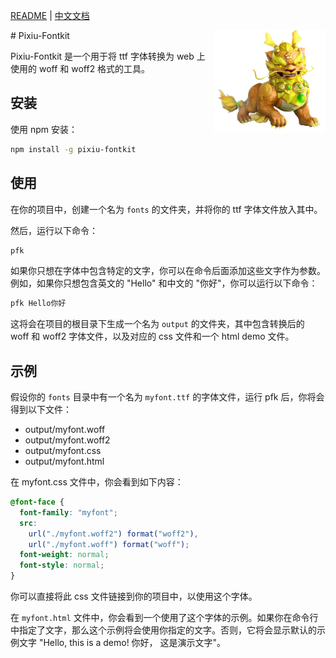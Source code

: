 [README](README.md) | [中文文档](README_zh-CN.md)

<!-- markdownlint-disable-next-line no-inline-html -->
<img src="./pic/pixiu.png" width="180" align="right">
# Pixiu-Fontkit

Pixiu-Fontkit 是一个用于将 ttf 字体转换为 web 上使用的 woff 和 woff2 格式的工具。

## 安装

使用 npm 安装：

```bash
npm install -g pixiu-fontkit
```

## 使用

在你的项目中，创建一个名为 `fonts` 的文件夹，并将你的 ttf 字体文件放入其中。

然后，运行以下命令：

```bash
pfk
```

如果你只想在字体中包含特定的文字，你可以在命令后面添加这些文字作为参数。例如，如果你只想包含英文的 "Hello" 和中文的 "你好"，你可以运行以下命令：

```bash
pfk Hello你好
```

这将会在项目的根目录下生成一个名为 `output` 的文件夹，其中包含转换后的 woff 和 woff2 字体文件，以及对应的 css 文件和一个 html demo 文件。

## 示例

假设你的 `fonts` 目录中有一个名为 `myfont.ttf` 的字体文件，运行 pfk 后，你将会得到以下文件：

- output/myfont.woff
- output/myfont.woff2
- output/myfont.css
- output/myfont.html

在 myfont.css 文件中，你会看到如下内容：

```css
@font-face {
  font-family: "myfont";
  src:
    url("./myfont.woff2") format("woff2"),
    url("./myfont.woff") format("woff");
  font-weight: normal;
  font-style: normal;
}
```

你可以直接将此 css 文件链接到你的项目中，以使用这个字体。

在 `myfont.html` 文件中，你会看到一个使用了这个字体的示例。如果你在命令行中指定了文字，那么这个示例将会使用你指定的文字。否则，它将会显示默认的示例文字 "Hello, this is a demo! 你好， 这是演示文字"。
